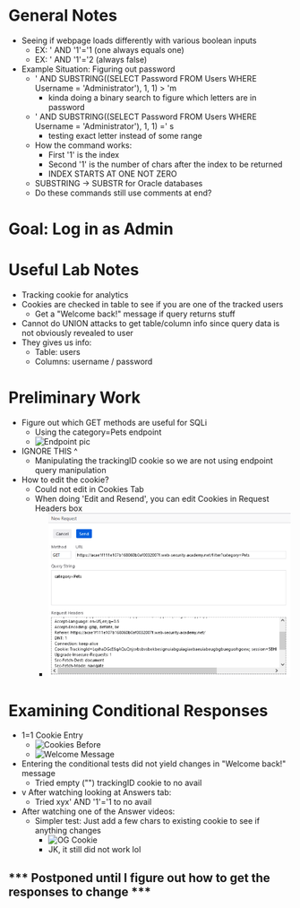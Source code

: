 # General Notes
- Seeing if webpage loads differently with various boolean inputs
    - EX: ' AND '1'='1 (one always equals one)
    - EX: ' AND '1'='2 (always false)
- Example Situation: Figuring out password
    - ' AND SUBSTRING((SELECT Password FROM Users WHERE Username = 'Administrator'), 1, 1) > 'm
        - kinda doing a binary search to figure which letters are in password
    - ' AND SUBSTRING((SELECT Password FROM Users WHERE Username = 'Administrator'), 1, 1) =' s
        - testing exact letter instead of some range
    - How the command works: 
        - First '1' is the index
        - Second '1' is the number of chars after the index to be returned
        - INDEX STARTS AT ONE NOT ZERO
    - SUBSTRING -> SUBSTR for Oracle databases
    - Do these commands still use comments at end?

# Goal: Log in as Admin

# Useful Lab Notes
- Tracking cookie for analytics
- Cookies are checked in table to see if you are one of the tracked users
    - Get a "Welcome back!" message if query returns stuff
- Cannot do UNION attacks to get table/column info since query data is not obviously revealed to user
- They gives us info:
    - Table: users
    - Columns: username / password

# Preliminary Work
- Figure out which GET methods are useful for SQLi
    - Using the category=Pets endpoint
    - ![Endpoint pic]()
- IGNORE THIS ^
    - Manipulating the trackingID cookie so we are not using endpoint query manipulation
- How to edit the cookie?
    - Could not edit in Cookies Tab
    - When doing 'Edit and Resend', you can edit Cookies in Request Headers box
        - ![Cookies Manipulation](./Cookies-Manipulation.png)

# Examining Conditional Responses
- 1=1 Cookie Entry
    - ![Cookies Before]()
    - ![Welcome Message]()
- Entering the conditional tests did not yield changes in "Welcome back!" message
    - Tried empty ("") trackingID cookie to no avail
- v After watching looking at Answers tab: 
    - Tried xyx' AND '1'='1 to no avail
- After watching one of the Answer videos:
    - Simpler test: Just add a few chars to existing cookie to see if anything changes
        - ![OG Cookie]()
        - JK, it still did not work lol

 ## *** Postponed until I figure out how to get the responses to change *** ##
